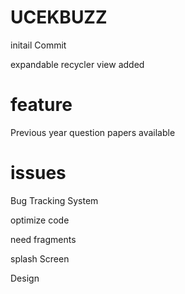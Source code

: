 # UCEKBUZZ
initail Commit

expandable recycler view added


# feature
 Previous year question papers available
 
# issues
  Bug Tracking System 
  
  optimize code 
  
  need fragments
  
  splash Screen
  
  Design
  
  



